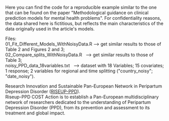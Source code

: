 Here you can find the code for a reproducible example similar to the one that can be found on the paper "Methodological guidance on clinical prediction models for mental health problems".
For confidentiality reasons, the data shared here is fictitious, but reflects the main characteristics of the data originally used in the article's models.  

Files:  
01_Fit_Different_Models_WithNoisyData.R -->  get similar results to those of Table 2 and Figures 2 and 3;  
02_Compare_splits_WithNoisyData.R&nbsp;&nbsp;&nbsp;-->  get similar results to those of Table 3;  
noisy_PPD_data_18variables.txt&nbsp;&nbsp;&nbsp;-->  dataset with 18 Variables; 15 covariates; 1 response; 2 variables for regional and time splitting ("country_noisy"; "date_noisy").  

Research Innovation and Sustainable Pan-European Network in Peripartum Depression Disorder (<a href="https://www.cost.eu/actions/CA18138/" target="_blank" rel="noopener noreferrer">RISEUP-PPD</a>).  
Riseup-PPD COST Action is to establish a Pan-European multidisciplinary network of researchers dedicated to the understanding of Peripartum Depression Disorder (PPD), from its prevention and assessment to its treatment and global impact.


